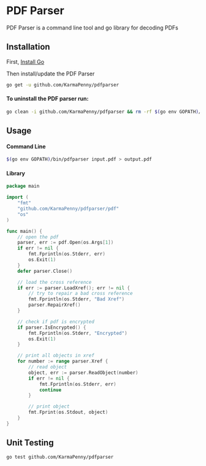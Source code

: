 # PDF Parser
PDF Parser is a command line tool and go library for decoding PDFs

## Installation
First, [Install Go](https://golang.org/doc/install#install)

Then install/update the PDF Parser
```bash
go get -u github.com/KarmaPenny/pdfparser
```

#### To uninstall the PDF parser run:
```bash
go clean -i github.com/KarmaPenny/pdfparser && rm -rf $(go env GOPATH)/src/github.com/KarmaPenny/pdfparser
```

## Usage
#### Command Line
```bash
$(go env GOPATH)/bin/pdfparser input.pdf > output.pdf
```

#### Library
```go
package main

import (
	"fmt"
	"github.com/KarmaPenny/pdfparser/pdf"
	"os"
)

func main() {
	// open the pdf
	parser, err := pdf.Open(os.Args[1])
	if err != nil {
		fmt.Fprintln(os.Stderr, err)
		os.Exit(1)
	}
	defer parser.Close()

	// load the cross reference
	if err := parser.LoadXref(); err != nil {
		// try to repair a bad cross reference
		fmt.Fprintln(os.Stderr, "Bad Xref")
		parser.RepairXref()
	}

	// check if pdf is encrypted
	if parser.IsEncrypted() {
		fmt.Fprintln(os.Stderr, "Encrypted")
		os.Exit(1)
	}

	// print all objects in xref
	for number := range parser.Xref {
		// read object
		object, err := parser.ReadObject(number)
		if err != nil {
			fmt.Fprintln(os.Stderr, err)
			continue
		}

		// print object
		fmt.Fprint(os.Stdout, object)
	}
}
```

## Unit Testing
```bash
go test github.com/KarmaPenny/pdfparser
```
